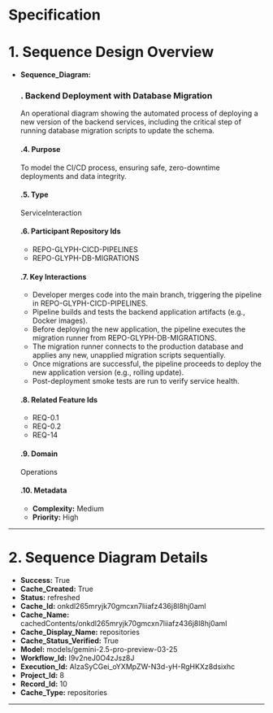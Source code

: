 # Specification

# 1. Sequence Design Overview

- **Sequence_Diagram:**
  ### . Backend Deployment with Database Migration
  An operational diagram showing the automated process of deploying a new version of the backend services, including the critical step of running database migration scripts to update the schema.

  #### .4. Purpose
  To model the CI/CD process, ensuring safe, zero-downtime deployments and data integrity.

  #### .5. Type
  ServiceInteraction

  #### .6. Participant Repository Ids
  
  - REPO-GLYPH-CICD-PIPELINES
  - REPO-GLYPH-DB-MIGRATIONS
  
  #### .7. Key Interactions
  
  - Developer merges code into the main branch, triggering the pipeline in REPO-GLYPH-CICD-PIPELINES.
  - Pipeline builds and tests the backend application artifacts (e.g., Docker images).
  - Before deploying the new application, the pipeline executes the migration runner from REPO-GLYPH-DB-MIGRATIONS.
  - The migration runner connects to the production database and applies any new, unapplied migration scripts sequentially.
  - Once migrations are successful, the pipeline proceeds to deploy the new application version (e.g., rolling update).
  - Post-deployment smoke tests are run to verify service health.
  
  #### .8. Related Feature Ids
  
  - REQ-0.1
  - REQ-0.2
  - REQ-14
  
  #### .9. Domain
  Operations

  #### .10. Metadata
  
  - **Complexity:** Medium
  - **Priority:** High
  


---

# 2. Sequence Diagram Details

- **Success:** True
- **Cache_Created:** True
- **Status:** refreshed
- **Cache_Id:** onkdl265mryjk70gmcxn7liiafz436j8l8hj0aml
- **Cache_Name:** cachedContents/onkdl265mryjk70gmcxn7liiafz436j8l8hj0aml
- **Cache_Display_Name:** repositories
- **Cache_Status_Verified:** True
- **Model:** models/gemini-2.5-pro-preview-03-25
- **Workflow_Id:** I9v2neJ0O4zJsz8J
- **Execution_Id:** AIzaSyCGei_oYXMpZW-N3d-yH-RgHKXz8dsixhc
- **Project_Id:** 8
- **Record_Id:** 10
- **Cache_Type:** repositories


---

